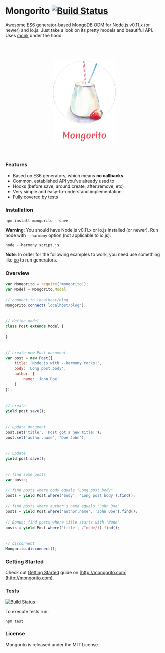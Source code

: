 # Mongorito [![Build Status](https://travis-ci.org/vdemedes/mongorito.svg?branch=master)](https://travis-ci.org/vdemedes/mongorito)

Awesome ES6 generator-based MongoDB ODM for Node.js v0.11.x (or newer) and io.js.
Just take a look on its pretty models and beautiful API. 
Uses [monk](https://github.com/Automattic/monk) under the hood.

<h1 align="center">
  <br>
  <img width="200" src="media/logo.png">
  <br>
  <br>
</h1>


### Features

- Based on ES6 generators, which means **no callbacks**
- Common, established API you've already used to
- Hooks (before:save, around:create, after:remove, etc)
- Very simple and easy-to-understand implementation
- Fully covered by tests


### Installation

```
npm install mongorito --save
```

**Warning**: You should have Node.js v0.11.x or io.js installed (or newer). Run node with `--harmony` option (not applicable to io.js):

```
node --harmony script.js
```

**Note**: In order for the following examples to work, you need use something like [co](https://github.com/tj/co) to run generators.


### Overview

```javascript
var Mongorito = require('mongorito');
var Model = Mongorito.Model;

// connect to localhost/blog
Mongorito.connect('localhost/blog');


// define model
class Post extends Model {
	
}


// create new Post document
var post = new Post({
    title: 'Node.js with --harmony rocks!',
    body: 'Long post body',
    author: {
        name: 'John Doe'
    }
});


// create
yield post.save();


// update document
post.set('title', 'Post got a new title!');
post.set('author.name', 'Doe John');


// update
yield post.save();


// find some posts
var posts;

// find posts where body equals "Long post body"
posts = yield Post.where('body', 'Long post body').find();

// find posts where author's name equals "John Doe"
posts = yield Post.where('author.name', 'John Doe').find();

// Bonus: find posts where title starts with "Node"
posts = yield Post.where('title', /^node/i).find();


// disconnect
Mongorito.disconnect();
```


### Getting Started

Check out [Getting Started](http://mongorito.com/guides/getting-started) guide on [http://mongorito.com](http://mongorito.com).


### Tests

[![Build Status](https://travis-ci.org/vdemedes/mongorito.svg?branch=master)](https://travis-ci.org/vdemedes/mongorito)

To execute tests run:

```
npm test
```


### License

Mongorito is released under the MIT License.
